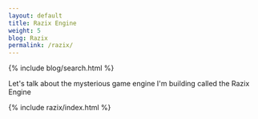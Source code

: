 ```yaml
---
layout: default
title: Razix Engine
weight: 5
blog: Razix
permalink: /razix/
---
```


{% include blog/search.html %}

Let's talk about the mysterious game engine I'm building called the Razix Engine

{% include razix/index.html %}
